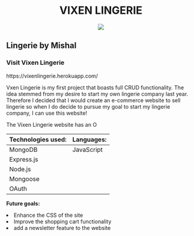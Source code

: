 <h1 align="center">VIXEN LINGERIE</h1>


<p align="center">
<img src ="https://imgur.com/60yDovq.png" />
</p>

<h2>Lingerie by Mishal</h2>

<h3>Visit Vixen Lingerie</h3>
https://vixenlingerie.herokuapp.com/

Vxen Lingerie is my first project that boasts full CRUD functionality. 
The idea stemmed from my desire to start my own lingerie company last year.
Therefore I decided that I would create an e-commerce website to sell lingerie so when I do decide to pursue my goal to start my lingerie company, I can use this website! 

The Vixen Lingerie website has an O

<p align="center">

**Technologies used:** |    **Languages:**
-----------------------|--------------------
 |     MongoDB        |     JavaScript   |
  |     Express.js      |               |
   |    Node.js         |              |     
   |    Mongoose     |                 |  
 |    OAuth     |                 |  

</p>

**Future goals:**

<li>Enhance the CSS of the site</li>
<li>Improve the shopping cart functionality</li>
<li>add a newsletter feature to the website</li>
